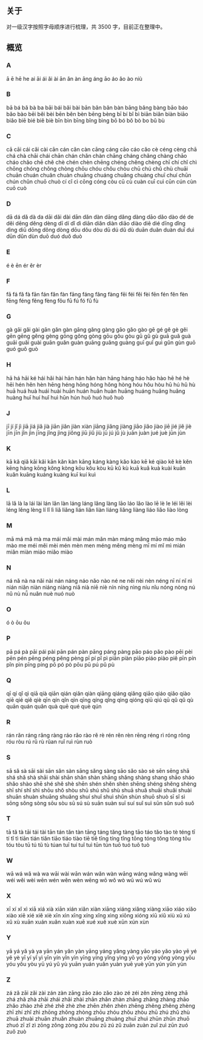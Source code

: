 ## 关于

对一级汉字按照字母顺序进行梳理，共 3500 字，目前正在整理中。

## 概览

### A

ā ē hē he ai āi ái ǎi ài ān ǎn àn āng áng āo áo ǎo ào niù

### B

bā bá bǎ bà ba bāi bái bǎi bài bān bǎn bǎn bàn bāng bǎng bàng bāo báo bǎo bào bēi běi bèi bēn běn bèn bēng bèng bī bí bǐ bì biān biǎn biàn biāo biǎo biē bié biě biè bīn bìn bīng bǐng bìng bō bó bǒ bò bo bǔ bù

### C

cā cāi cái cǎi cài cān cán cǎn càn cāng cáng cāo cáo cǎo cè céng cèng chā chá chà chāi chái chān chán chǎn chàn chāng cháng chǎng chàng chāo cháo chǎo chē chě chè chén chèn chēng chéng chěng chèng chī chí chǐ chì chōng chóng chǒng chòng chōu chóu chǒu chòu chū chú chǔ chù chuāi chuān chuán chuǎn chuàn chuāng chuáng chuǎng chuàng chuī chuí chūn chún chǔn chuō chuò cí cǐ cì cōng cóng còu cū cù cuàn cuī cuì cūn cún cùn cuō cuò

### D

dā dá dǎ dà da dāi dǎi dài dān dǎn dàn dāng dǎng dàng dāo dǎo dào dé de děi dēng děng dèng dī dí dǐ dì diān diǎn diàn diāo diào diē dié dīng dǐng dìng diū dōng dǒng dòng dōu dǒu dòu dū dú dǔ dù duān duǎn duàn duī duì dūn dǔn dùn duō duó duǒ duò

### E

é è ēn ér ěr èr

### F

fā fá fǎ fà fān fán fǎn fàn fāng fáng fǎng fàng fēi féi fěi fèi fēn fén fěn fèn fēng féng fěng fèng fǒu fū fú fó fǔ fù

### G

gà gāi gǎi gài gān gǎn gàn gāng gǎng gàng gāo gǎo gào gē gé gě gè gěi gēn gēng gěng gèng gōng gǒng gòng gōu gǒu gòu gū gǔ gù guā guǎ guà guāi guǎi guài guān guǎn guàn guāng guǎng guàng guī guǐ guì gǔn gùn guō guó guǒ guò

### H

hā há hāi ké hái hǎi hài hān hán hǎn hàn hāng háng háo hǎo hào hē hé hè hēi hén hěn hèn hēng héng hōng hóng hǒng hòng hóu hǒu hòu hū hú hǔ hù huā huá huà huái huài huān huán huǎn huàn huāng huáng huǎng huǎng huàng huī huí huǐ huì hūn hún huō huó huǒ huò

### J

jī jí jǐ jì jiā jiá jiǎ jià jiān jiǎn jiàn xiàn jiāng jiǎng jiàng jiāo jiǎo jiào jiē jié jiě jiè jīn jīn jǐn jìn jīng jǐng jìng jiǒng jiū jiǔ jiù jū jú jǔ jù juān juàn jué juè jūn jùn

### K

kā kǎ qiǎ kāi kǎi kān kǎn kàn kāng káng kàng kǎo kào kē ké qiào kě kè kěn kēng háng kōng kǒng kòng kōu kǒu kòu kū kǔ kù kuā kuǎ kuà kuài kuān kuǎn kuāng kuáng kuàng kuī kuí kuì

### L

lā lǎ là la lái lài lán lǎn làn láng láng lǎng làng lāo láo lǎo lào lē lè le léi lěi lèi léng lěng lèng lí lǐ lì liǎ liǎng lián liǎn liàn liáng liǎng liàng liáo liǎo liào lòng

### M

mā má mǎ mà ma mái mǎi mài mán mǎn màn máng mǎng māo máo mǎo mào me méi měi mèi mén mèn men méng měng mèng mī mí mǐ mì mián miǎn miàn miáo miǎo miào

### N

ná nǎ nà na nǎi nài nán náng náo nǎo nào né ne něi nèi nèn néng nī ní nǐ nì nián niǎn niàn niáng niàng niǎ nià niē niè nín níng nìng níu nǐu nóng nòng nú nǔ nù nǚ nuǎn nuè nuó nuò

### O

ó ò ōu ǒu

### P

pā pá pà pāi pái pài pān pán pàn pāng páng pàng pāo páo pǎo pào pēi pèi pēn pén pēng péng pěng pèng pī pí pǐ pì piān piàn piāo piáo piào piě pīn pín pǐn pìn pīng píng pō pó pò pōu pū pú pǔ pù

### Q

qī qí qǐ qì qiā qià qiān qián qiǎn qiàn qiāng qiáng qiǎng qiāo qiáo qiǎo qiào qiē qié qiě qiè qīn qín qǐn qìn qīng qíng qǐng qìng qióng qiū qiú qū qǔ qǔ qù quān quán quǎn quà quē qué què qún

### R

rán rǎn ráng rǎng ràng ráo rǎo rào rě rè rén rěn rèn rēng réng rì róng rǒng róu ròu rú rǔ rù rǔan ruǐ ruì rùn ruò

### S

sā sǎ sà sāi sài sān sǎn sàn sāng sǎng sàng sāo sǎo sào sè sēn sēng shā shá shǎ shà shāi shài shān shǎn shàn shāng shǎng shàng shang shāo sháo shǎo shào shē shé shě shè shēn shén shěn shèn shēng shéng shěng shèng shī shí shǐ shì shōu shǒ shòu shū shú shǔ shù shuā shuǎ shuāi shuǎi shuài shuān shuàn shuāng shuǎng shuí shuǐ shuì shǔn shùn shuō shuò sī sǐ sì sōng sǒng sòng sōu sòu sū sú sù suān suàn suī suí suǐ suì sūn sǔn suō suǒ

### T

tā tǎ tà tāi tái tài tān tán tǎn tàn tāng táng tǎng tàng tāo táo tǎo tào tè téng tī tí tǐ tì tiān tián tiǎn tiāo tiáo tiào tiē tiě tīng tíng tǐng tōng tóng tǒng tòng tōu tóu tòu tū tú tǔ tù túan tuī tuí tuǐ tuì tūn tún tuō tuó tuǒ tuò

### W

wā wá wǎ wà wa wāi wài wān wán wǎn wàn wāng wáng wǎng wàng wēi wéi wěi wèi wēn wén wěn wèn wēng wō wǒ wò wū wú wǔ wù

### X

xī xí xǐ xì xiā xiá xià xiān xián xiǎn xiàn xiāng xiáng xiǎng xiàng xiāo xiáo xiǎo xiào xiē xié xiě xiè xīn xìn xīng xíng xǐng xìng xiōng xióng xiū xiǔ xiù xū xú xǔ xù xuān xuán xuǎn xuàn xuē xué xuě xuè xūn xún xùn

### Y

yā yá yǎ yà ya yān yán yǎn yàn yāng yáng yǎng yàng yāo yáo yǎo yào yē yé yě yè yī yí yǐ yì yīn yín yǐn yìn yīng yíng yǐng yìng yō yo yōng yǒng yòng yōu yóu yǒu yòu yū yú yǔ yù yuān yuán yuǎn yuàn yuē yuè yūn yún yǔn yùn

### Z

zá zǎ zāi zǎi zài zán zàn zāng zāo záo zǎo zào zé zéi zěn zēng zèng zhā zhá zhǎ zhà zhāi zhái zhǎi zhài zhān zhǎn zhàn zhāng zhǎng zhàng zhāo zhǎo zhào zhē zhé zhě zhè zhe zhēn zhěn zhèn zhēng zhěng zhěng zhèng zhī zhí zhǐ zhì zhōng zhǒng zhòng zhōu zhóu zhǒu zhòu zhū zhú zhǔ zhù zhuā zhuài zhuān zhuǎn zhuàn zhuāng zhuàng zhuī zhuì zhūn zhǔn zhuō zhuó zī zǐ zì zōng zǒng zòng zǒu zòu zū zú zǔ zuān zuàn zuǐ zuì zūn zuó zuǒ zuò
